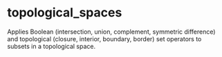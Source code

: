 # topological_spaces
Applies Boolean (intersection, union, complement, symmetric difference) and topological (closure, interior, boundary, border) set operators to subsets in a topological space.
